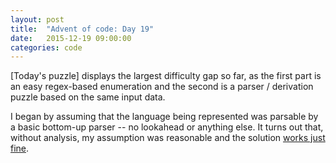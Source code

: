 ```yaml
---
layout: post
title:  "Advent of code: Day 19"
date:   2015-12-19 09:00:00
categories: code 
---
```


[Today's puzzle] displays the largest difficulty gap so far, as the first part is an easy regex-based enumeration and the second is a parser / derivation puzzle based on the same input data.

I began by assuming that the language being represented was parsable by a basic bottom-up parser -- no lookahead or anything else. It turns out that, without analysis, my assumption was reasonable and the solution [works just fine][code].

[day]: http://adventofcode.com/day/19
[code]: https://github.com/bildzeitung/adventofcode/tree/master/19
